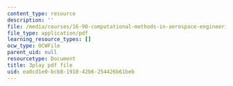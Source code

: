 ```yaml
---
content_type: resource
description: ''
file: /media/courses/16-90-computational-methods-in-aerospace-engineering-spring-2014/ea0cd1e0bcb8191042b6254426b61beb_DZtkqqY2Jn4.pdf
file_type: application/pdf
learning_resource_types: []
ocw_type: OCWFile
parent_uid: null
resourcetype: Document
title: 3play pdf file
uid: ea0cd1e0-bcb8-1910-42b6-254426b61beb
---
```

